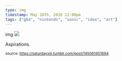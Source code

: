 ```yaml
---
type: img
timestamp: May 28th, 2016 12:00pm
tags: ["gba", "nintendo", "sonic", "idea", "art"]
---
```

img
<img src="https://saturdayxiii.github.io/media/145061451694.jpg"/>
                                                                                          
Aspirations.
 
                                    
                
                
                
                
                                
<small>source: https://saturdayxiii.tumblr.com/post/145061451694</small>